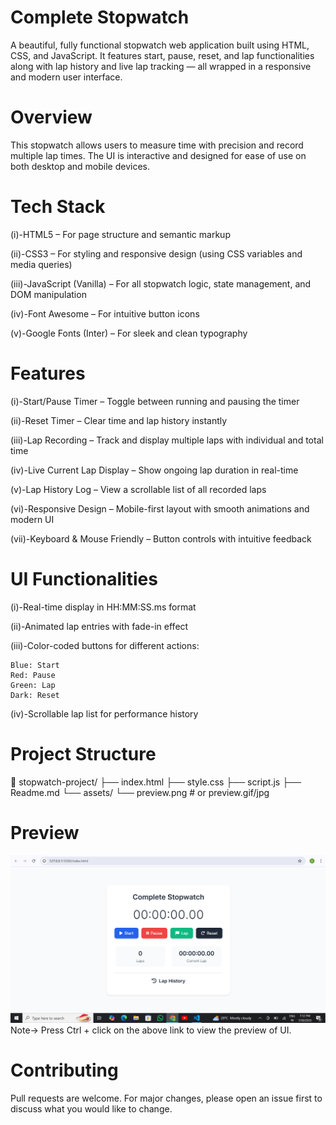 # Complete Stopwatch
A beautiful, fully functional stopwatch web application built using HTML, CSS, and JavaScript. It features start, pause, reset, and lap functionalities along with lap history and live lap tracking — all wrapped in a responsive and modern user interface.

# Overview
This stopwatch allows users to measure time with precision and record multiple lap times. The UI is interactive and designed for ease of use on both desktop and mobile devices.

# Tech Stack
(i)-HTML5 – For page structure and semantic markup

(ii)-CSS3 – For styling and responsive design (using CSS variables and media queries)

(iii)-JavaScript (Vanilla) – For all stopwatch logic, state management, and DOM manipulation

(iv)-Font Awesome – For intuitive button icons

(v)-Google Fonts (Inter) – For sleek and clean typography

# Features
(i)-Start/Pause Timer – Toggle between running and pausing the timer

(ii)-Reset Timer – Clear time and lap history instantly

(iii)-Lap Recording – Track and display multiple laps with individual and total time

(iv)-Live Current Lap Display – Show ongoing lap duration in real-time

(v)-Lap History Log – View a scrollable list of all recorded laps

(vi)-Responsive Design – Mobile-first layout with smooth animations and modern UI

(vii)-Keyboard & Mouse Friendly – Button controls with intuitive feedback

# UI Functionalities
(i)-Real-time display in HH:MM:SS.ms format

(ii)-Animated lap entries with fade-in effect

(iii)-Color-coded buttons for different actions:

    Blue: Start
    Red: Pause
    Green: Lap
    Dark: Reset

(iv)-Scrollable lap list for performance history

# Project Structure
📁 stopwatch-project/
├── index.html
├── style.css
├── script.js
├── Readme.md
└── assets/
    └── preview.png   # or preview.gif/jpg


# Preview
![Stopwatch Preview](assets/Preview.png)
Note-> Press Ctrl + click on the above link to view the preview of UI.

# Contributing
Pull requests are welcome. For major changes, please open an issue first to discuss what you would like to change.
